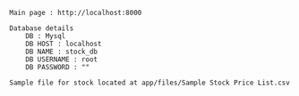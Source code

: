     Main page : http://localhost:8000
    
    Database details
        DB : Mysql
        DB HOST : localhost
        DB NAME : stock_db
        DB USERNAME : root
        DB PASSWORD : "" 
        
    Sample file for stock located at app/files/Sample Stock Price List.csv